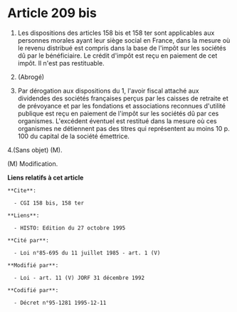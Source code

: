 # Article 209 bis

1. Les dispositions des articles 158 bis et 158 ter sont applicables aux personnes morales ayant leur siège social en France,
dans la mesure où le revenu distribué est compris dans la base de l'impôt sur les sociétés dû par le bénéficiaire. Le crédit
d'impôt est reçu en paiement de cet impôt. Il n'est pas restituable.

2. (Abrogé)

3. Par dérogation aux dispositions du 1, l'avoir fiscal attaché aux dividendes des sociétés françaises perçus par les caisses
de retraite et de prévoyance et par les fondations et associations reconnues d'utilité publique est reçu en paiement de
l'impôt sur les sociétés dû par ces organismes. L'excédent éventuel est restitué dans la mesure où ces organismes ne
détiennent pas des titres qui représentent au moins 10 p. 100 du capital de la société émettrice.

4.(Sans objet) (M).

(M) Modification.

**Liens relatifs à cet article**

	**Cite**:

	  - CGI 158 bis, 158 ter

	**Liens**:

	  - HISTO: Edition du 27 octobre 1995

	**Cité par**:

	  - Loi n°85-695 du 11 juillet 1985 - art. 1 (V)

	**Modifié par**:

	  - Loi - art. 11 (V) JORF 31 décembre 1992

	**Codifié par**:

	  - Décret n°95-1281 1995-12-11
